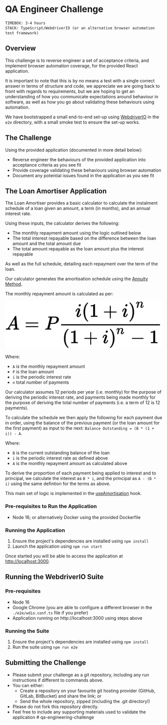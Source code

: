 # QA Engineer Challenge

```
TIMEBOX: 3-4 hours
STACK: TypeScript/WebdriverIO (or an alternative browser automation test framework)
```

## Overview

This challenge is to reverse engineer a set of acceptance criteria, and implement
browser automation coverage, for the provided React application.

It is important to note that this is by no means a test with a single correct
answer in terms of structure and code, we appreciate we are going back to front with
regards to requirements, but we are hoping to get an understanding of how you communicate
expectations around behaviour in software, as well as how you go about validating these
behaviours using automation.

We have bootstrapped a small end-to-end set-up using [WebdriverIO](https://webdriver.io/)
in the `e2e` directory, with a small smoke test to ensure the set-up works.

## The Challenge

Using the provided application (documented in more detail below):

- Reverse engineer the behaviours of the provided application into acceptance
  criteria as you see fit
- Provide coverage validating these behaviours using browser automation
- Document any potential issues found in the application as you see fit

## The Loan Amortiser Application

The Loan Amortiser provides a basic calculator to calculate the instalment
schedule of a loan given an amount, a term (in months), and an annual interest rate.

Using these inputs, the calculator derives the following:

- The monthly repayment amount using the logic outlined below
- The total interest repayable based on the difference between the loan amount and
  the total amount due
- The total amount repayable as the loan amount plus the interest repayable

As well as the full schedule, detailing each repayment over the term of the loan.

Our calculator generates the amortisation schedule using the
[Annuity Method](https://en.wikipedia.org/wiki/Amortization_schedule#Annuity_method).

The monthly repayment amount is calculated as per:

![Annuity Method for calculating an Amortisation Schedule](./annuity_method.svg)

Where:

- `A` is the monthly repayment amount
- `P` is the loan amount
- `i` is the periodic interest rate
- `n` total number of payments

Our calculator assumes 12 periods per year (i.e. monthly) for the purpose of deriving
the periodic interest rate, and payments being made monthly for the purpose of deriving
the total number of payments (i.e. a term of 12 is 12 payments).

To calculate the schedule we then apply the following for each payment due in order,
using the balance of the previous payment (or the loan amount for the first payment)
as input to the next: `Balance Outstanding = (B * (1 + i)) - A`.

Where:

- `B` is the current outstanding balance of the loan
- `i` is the periodic interest rate as defined above
- `A` is the monthly repayment amount as calculated above

To derive the proportion of each payment being applied to interest and to principal,
we calculate the interest as `B * i`, and the principal as `A - (B * i)` using the
same defintion for the terms as above.

This main set of logic is implemented in the
[useAmortisation](./src/hooks/use-amortisation/useAmortisation.ts) hook.

### Pre-requisites to Run the Application

- Node 16; or alternatively Docker using the provided Dockerfile

### Running the Application

1. Ensure the project's dependencies are installed using `npm install`
2. Launch the application using `npm run start`

Once started you will be able to access the application at
[http://localhost:3000](http://localhost:3000).

## Running the WebdriverIO Suite

### Pre-requisites

- Node 16
- Google Chrome (you are able to configure a different browser in the
  `./e2e/wdio.conf.ts` file if you prefer)
- Application running on http://localhost:3000 using steps above

### Running the Suite

1. Ensure the project's dependencies are installed using `npm install`
2. Run the suite using `npm run e2e`

## Submitting the Challenge

- Please submit your challenge as a git repository, including any run instructions if different to commands above.
- You can either:
  - Create a repository on your favourite git hosting provider (GitHub, GitLab, BitBucket) and share the link; or
  - Send the whole repository, zipped (including the .git directory!)
- Please do not fork this repository directly.
- Feel free to include any supporting materials used to validate the application
#   q a - e n g i n e e r i n g - c h a l l e n g e 
 
 